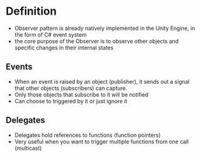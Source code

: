 ﻿# Definition

- Observer pattern is already natively implemented in the Unity Engine, in the form of C# event system
- the core purpose of the Observer is to observe other objects and specific changes in their internal states

## Events

- When an event is raised by an object (publisher), it sends out a signal that other objects (subscribers) can capture.
- Only those objects that subscribe to it will be notified
- Can choose to triggered by it or just ignore it

## Delegates

- Delegates hold references to functions (function pointers)
- Very useful when you want to trigger multiple functions from one call (multicast)
